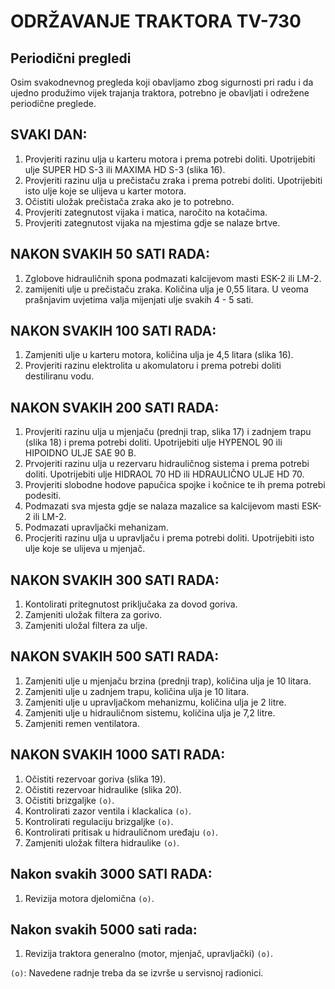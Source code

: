 # ODRŽAVANJE TRAKTORA TV-730

## Periodični pregledi

Osim svakodnevnog pregleda koji obavljamo zbog sigurnosti pri radu i da ujedno produžimo vijek trajanja traktora, potrebno je obavljati i odrežene periodične preglede.

## SVAKI DAN:

1. Provjeriti razinu ulja u karteru motora i prema potrebi doliti. Upotrijebiti ulje SUPER HD S-3 ili MAXIMA HD S-3 (slika 16).
1. Provjeriti razinu ulja u prečistaču zraka i prema potrebi doliti. Upotrijebiti isto ulje koje se ulijeva u karter motora.
1. Očistiti uložak prečistača zraka ako je to potrebno.
1. Provjeriti zategnutost vijaka i matica, naročito na kotačima.
1. Provjeriti zategnutost vijaka na mjestima gdje se nalaze brtve.

## NAKON SVAKIH 50 SATI RADA:

1. Zglobove hidrauličnih spona podmazati kalcijevom masti ESK-2 ili LM-2.
1. zamijeniti ulje u prečistaču zraka. Količina ulja je 0,55 litara. U veoma prašnjavim uvjetima valja mijenjati ulje svakih 4 - 5 sati.

## NAKON SVAKIH 100 SATI RADA:

1. Zamjeniti ulje u karteru motora, količina ulja je 4,5 litara (slika 16).
1. Provjeriti razinu elektrolita u akomulatoru i prema potrebi doliti destiliranu vodu.

## NAKON SVAKIH 200 SATI RADA:

1. Provjeriti razinu ulja u mjenjaču (prednji trap, slika 17) i zadnjem trapu (slika 18) i prema potrebi doliti. Upotrijebiti ulje HYPENOL 90 ili HIPOIDNO ULJE SAE 90 B.
1. Prvojeriti razinu ulja u rezervaru hidrauličnog sistema i prema potrebi doliti. Upotrijebiti ulje HIDRAOL 70 HD ili HDRAULIČNO ULJE HD 70.
1. Provjeriti slobodne hodove papučica spojke i kočnice te ih prema potrebi podesiti.
1. Podmazati sva mjesta gdje se nalaza mazalice sa kalcijevom masti ESK-2 ili LM-2.
1. Podmazati upravljački mehanizam.
1. Procjeriti razinu ulja u upravljaču i prema potrebi doliti. Upotrijebiti isto ulje koje se ulijeva u mjenjač.

## NAKON SVAKIH 300 SATI RADA:

1. Kontolirati pritegnutost priključaka za dovod goriva.
1. Zamjeniti uložak filtera za gorivo.
1. Zamjeniti uložal filtera za ulje.

## NAKON SVAKIH 500 SATI RADA:

1. Zamjeniti ulje u mjenjaču brzina (prednji trap), količina ulja je 10 litara.
1. Zamjeniti ulje u zadnjem trapu, količina ulja je 10 litara.
1. Zamjeniti ulje u upravljačkom mehanizmu, količina ulja je 2 litre.
1. Zamjeniti ulje u hidrauličnom sistemu, količina ulja je 7,2 litre.
1. Zamjeniti remen ventilatora.

## NAKON SVAKIH 1000 SATI RADA:

1. Očistiti rezervoar goriva (slika 19).
1. Očistiti rezervoar hidraulike (slika 20).
1. Očistiti brizgaljke `(o)`.
1. Kontrolirati zazor ventila i klackalica `(o)`.
1. Kontrolirati regulaciju brizgaljke `(o)`.
1. Kontrolirati pritisak u hidrauličnom uređaju `(o)`.
1. Zamjeniti uložak filtera hidraulike `(o)`.

## Nakon svakih 3000 SATI RADA:

1. Revizija motora djelomična `(o)`.

## Nakon svakih 5000 sati rada:

1. Revizija traktora generalno (motor, mjenjač, upravljački) `(o)`.

`(o)`: Navedene radnje treba da se izvrše u servisnoj radionici.
